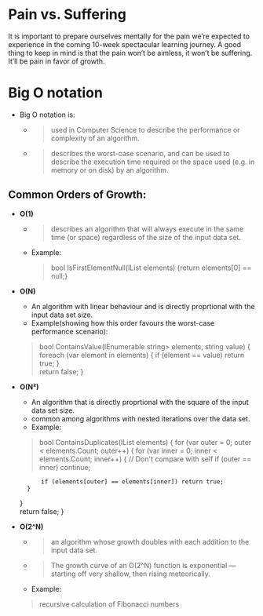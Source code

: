 # Pain vs. Suffering

It is important to prepare ourselves mentally for the pain we’re expected to experience in the coming 10-week spectacular learning journey. A good thing to keep in mind is that the pain won’t be aimless, it won’t be suffering. It’ll be pain in favor of growth. 

# Big O notation

- Big O notation is:
  - > used in Computer Science to describe the performance or complexity of an algorithm. 
  - > describes the worst-case scenario, and can be used to describe the execution time required or the space used (e.g. in memory or on disk) by an algorithm.

## Common Orders of Growth:

- **O(1)**
  - > describes an algorithm that will always execute in the same time (or space) regardless of the size of the input data set.
  - Example:
    > bool IsFirstElementNull(IList<String> elements)
     {return elements[0] == null;}

- **O(N)**
  - An algorithm with linear behaviour and is directly proprtional with the input data set size.
   - Example(showing how this order favours the worst-case performance scenario):
    > bool ContainsValue(IEnumerable string> elements, string value)
    {
    foreach (var element in elements)
    {
        if (element == value) return true; 
    }     
    return false; 
    }
  
- **O(N²)**
  - An algorithm that is directly proprtional with the square of the input data set size.
  - common among algorithms with nested iterations over the data set.
  - Example:
   > bool ContainsDuplicates(IList<string> elements)
    {
    for (var outer = 0; outer < elements.Count; outer++) 
    {
        for (var inner = 0; inner < elements.Count; inner++) 
        { 
            // Don't compare with self 
            if (outer == inner) continue;             
            
            if (elements[outer] == elements[inner]) return true; 
        }
    }    
    return false;
    }

- **O(2^N)**

  - > an algorithm whose growth doubles with each addition to the input data set. 
  - > The growth curve of an O(2^N) function is exponential — starting off very shallow, then rising meteorically.
  - Example:
   >  recursive calculation of Fibonacci numbers














